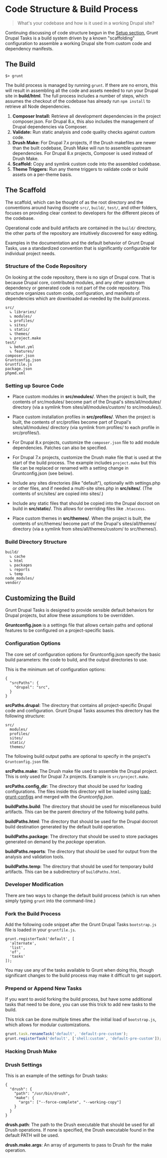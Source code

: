 # Code Structure & Build Process

> What's your codebase and how is it used in a working Drupal site?

Continuing discussing of code structure begun in the
[Setup section](05_SETUP.md), Grunt Drupal Tasks is a build system driven by a
known "scaffolding" configuration to assemble a working Drupal site from custom
code and dependency manifests.

## The Build

```
$> grunt
```

The build process is managed by running `grunt`. If there are no errors, this
will result in assembling all the code and assets needed to run your Drupal site
in **build/html**. The full process includes a number of steps, which assumes
the checkout of the codebase has already run `npm install` to retrieve all Node
dependencies.

1. **Composer Install:** Retrieve all development dependencies in the project
  composer.json. For Drupal 8.x, this also includes the management of Drupal
  dependencies via Composer.
2. **Validate:** Run static analysis and code quality checks against custom code.
3. **Drush Make:** For Drupal 7.x projects, if the Drush makefiles are newer
  than the built codebase, Drush Make will run to assemble upstream
  dependencies. For Drupal 8.x projects, Composer is used instead of Drush Make.
4. **Scaffold:** Copy and symlink custom code into the assembled codebase.
5. **Theme Triggers:** Run any theme triggers to validate code or build assets
  on a per-theme basis.

## The Scaffold

The scaffold, which can be thought of as the root directory and the conventions
around having discrete `src/`, `build/`, `test/`, and other folders, focuses on
providing clear context to developers for the different pieces of the codebase.

Operational code and build artifacts are contained in the `build/` directory,
the other parts of the repository are intuitively discovered for easy editing.

Examples in the documentation and the default behavior of Grunt Drupal Tasks,
use a standardized convention that is significantly configurable for individual
project needs.

### Structure of the Code Repository

On looking at the code repository, there is no sign of Drupal core. That is
because Drupal core, contributed modules, and any other upstream dependency or
generated code is not part of the code repository. This structure organizes
custom code, configuration, and manifests of dependencies which are downloaded
as-needed by the *build process*.

```
src/
  ↳ libraries/
  ↳ modules/
  ↳ profiles/
  ↳ sites/
  ↳ static/
  ↳ themes/
  ↳ project.make
test/
  ↳ behat.yml
  ↳ features/
composer.json
Gruntconfig.json
Gruntfile.js
package.json
phpmd.xml
```

### Setting up Source Code

- Place custom modules in **src/modules/**. When the project is built, the
  contents of src/modules/ become part of the Drupal's sites/all/modules/
  directory (via a symlink from sites/all/modules/custom/ to src/modules/).

- Place custom installation profiles in **src/profiles/**. When the project is
  built, the contents of src/profiles become part of Drupal's sites/all/modules/
  directory (via symlink from profiles/ to each profile in src/profiles/).

- For Drupal 8.x projects, customize the `composer.json` file to add module
  dependencies. Patches can also be specified.

- For Drupal 7.x projects, customize the Drush make file that is used at the
  start of the build process. The example includes `project.make` but this
  file can be replaced or renamed with a setting change in Gruntconfig.json
  (see below).

- Include any sites directories (like "default"), optionally with settings.php
  or other files, and if needed a multi-site sites.php in **src/sites/**. (The
  contents of src/sites/ are copied into sites/.)

- Include any static files that should be copied into the Drupal docroot on
  build in **src/static/**. This allows for overriding files like `.htaccess`.

- Place custom themes in **src/themes/**. When the project is built, the
  contents of src/themes/ become part of the Drupal's sites/all/themes/
  directory (via a symlink from sites/all/themes/custom/ to src/themes/).

### Build Directory Structure

```
build/
  ↳ cache
  ↳ html
  ↳ packages
  ↳ reports
  ↳ temp
node_modules/
vendor/
```

## Customizing the Build

Grunt Drupal Tasks is designed to provide sensible default behaviors for Drupal
projects, but allow these assumptions to be overridden.

**Gruntconfig.json** is a settings file that allows certain paths and optional
features to be configured on a project-specific basis.

### Configuration Options

The core set of configuration options for Gruntconfig.json specify the basic
build parameters: the code to build, and the output directories to use.

This is the minimum set of configuration options:

```
{
  "srcPaths": {
    "drupal": "src",
  }
}
```

**srcPaths.drupal**: The directory that contains all project-specific Drupal
code and configuration. Grunt Drupal Tasks assumes this directory has the
following structure:

```
src/
  modules/
  profiles/
  sites/
  static/
  themes/
```

The following build output paths are optional to specify in the project's
`Gruntconfig.json` file.

**srcPaths.make**: The Drush make file used to assemble the Drupal project.
This is only used for Drupal 7.x projects.  Example is `src/project.make`.

**srcPaths.config_dir**: The directory that should be used for loading
configurations. The files inside this directory will be loaded using
[load-grunt-configs](https://www.npmjs.com/package/load-grunt-configs)
and merged with the *Gruntconfig.json*.

**buildPaths.build**: The directory that should be used for miscellaneous build
artifacts. This can be the parent directory of the following build paths.

**buildPaths.html**: The directory that should be used for the Drupal docroot
build destination generated by the default build operation.

**buildPaths.package**: The directory that should be used to store packages
generated on demand by the *package* operation.

**buildPaths.reports**: The directory that should be used for output from the
analysis and validation tools.

**buildPaths.temp**: The directory that should be used for temporary build
artifacts. This can be a subdirectory of `buildPaths.html`.

### Developer Modification

There are two ways to change the default build process (which is run when simply
typing `grunt` into the command-line.)

### Fork the Build Process
Add the following code snippet after the Grunt Drupal Tasks `bootstrap.js` file
is loaded in your `gruntfile.js`.

```
grunt.registerTask('default', [
  'alternate',
  'list',
  'of',
  'tasks'
]);
```

You may use any of the tasks available to Grunt when doing this, though
significant changes to the build process may make it difficult to get support.

### Prepend or Append New Tasks

If you want to avoid forking the build process, but have some additional tasks
that need to be done, you can use this trick to add new tasks to the build.

This trick can be done multiple times after the initial load of `bootstrap.js`,
which allows for modular customizations.

```js
grunt.task.renameTask('default', 'default-pre-custom');
grunt.registerTask('default', ['shell:custom', 'default-pre-custom']);
```

### Hacking Drush Make

### Drush Settings

This is an example of the settings for Drush tasks:

```
{
  "drush": {
    "path": "/usr/bin/drush",
    "make": {
      "args": ["--force-complete", "--working-copy"]
    }
  }
}
```

**drush.path**: The path to the Drush executable that should be used for all
Drush operations. If none is specified, the Drush executable found in the
default PATH will be used.

**drush.make.args**: An array of arguments to pass to Drush for the make
operation.
